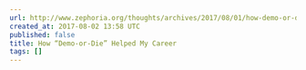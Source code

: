 ```yaml
---
url: http://www.zephoria.org/thoughts/archives/2017/08/01/how-demo-or-die-helped-my-career.html
created_at: 2017-08-02 13:58 UTC
published: false
title: How “Demo-or-Die” Helped My Career
tags: []
---
```



